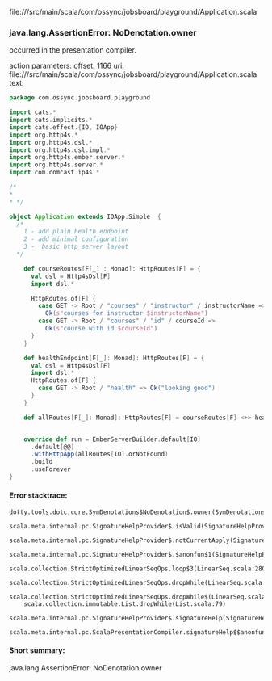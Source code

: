 file://<WORKSPACE>/src/main/scala/com/ossync/jobsboard/playground/Application.scala
### java.lang.AssertionError: NoDenotation.owner

occurred in the presentation compiler.

action parameters:
offset: 1166
uri: file://<WORKSPACE>/src/main/scala/com/ossync/jobsboard/playground/Application.scala
text:
```scala
package com.ossync.jobsboard.playground

import cats.*
import cats.implicits.*
import cats.effect.{IO, IOApp}
import org.http4s.*
import org.http4s.dsl.*
import org.http4s.dsl.impl.*
import org.http4s.ember.server.*
import org.http4s.server.*
import com.comcast.ip4s.*

/*
*
* */

object Application extends IOApp.Simple  {
  /*
    1 - add plain health endpoint
    2 - add minimal configuration
    3 -  basic http server layout
  */

    def courseRoutes[F[_] : Monad]: HttpRoutes[F] = {
      val dsl = Http4sDsl[F]
      import dsl.*

      HttpRoutes.of[F] {
        case GET -> Root / "courses" / "instructor" / instructorName =>
          Ok(s"courses for instructor $instructorName")
        case GET -> Root / "courses" / "id" / courseId =>
          Ok(s"course with id $courseId")
      }
    }

    def healthEndpoint[F[_]: Monad]: HttpRoutes[F] = {
      val dsl = Http4sDsl[F]
      import dsl.*
      HttpRoutes.of[F] {
        case GET -> Root / "health" => Ok("looking good")
      }
    }

    def allRoutes[F[_]: Monad]: HttpRoutes[F] = courseRoutes[F] <+> healthEndpoint[F]


    override def run = EmberServerBuilder.default[IO]
      .default[@@]
      .withHttpApp(allRoutes[IO].orNotFound)
      .build
      .useForever
}

```



#### Error stacktrace:

```
dotty.tools.dotc.core.SymDenotations$NoDenotation$.owner(SymDenotations.scala:2511)
	scala.meta.internal.pc.SignatureHelpProvider$.isValid(SignatureHelpProvider.scala:83)
	scala.meta.internal.pc.SignatureHelpProvider$.notCurrentApply(SignatureHelpProvider.scala:96)
	scala.meta.internal.pc.SignatureHelpProvider$.$anonfun$1(SignatureHelpProvider.scala:48)
	scala.collection.StrictOptimizedLinearSeqOps.loop$3(LinearSeq.scala:280)
	scala.collection.StrictOptimizedLinearSeqOps.dropWhile(LinearSeq.scala:282)
	scala.collection.StrictOptimizedLinearSeqOps.dropWhile$(LinearSeq.scala:278)
	scala.collection.immutable.List.dropWhile(List.scala:79)
	scala.meta.internal.pc.SignatureHelpProvider$.signatureHelp(SignatureHelpProvider.scala:48)
	scala.meta.internal.pc.ScalaPresentationCompiler.signatureHelp$$anonfun$1(ScalaPresentationCompiler.scala:388)
```
#### Short summary: 

java.lang.AssertionError: NoDenotation.owner